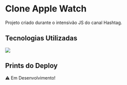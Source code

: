 # Clone Apple Watch
Projeto criado durante o intensivão JS do canal Hashtag.
## Tecnologias Utilizadas

<img src="https://skillicons.dev/icons?i=js" />

## Prints do Deploy
⚠️ Em Desenvolvimento!
